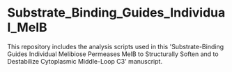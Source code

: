 # Substrate_Binding_Guides_Individual_MelB
This repository includes the analysis scripts used in this 'Substrate-Binding Guides Individual Melibiose Permeases MelB to Structurally Soften and to Destabilize Cytoplasmic Middle-Loop C3' manuscript.

